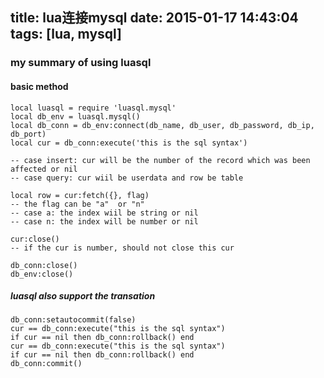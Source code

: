 title: lua连接mysql
date: 2015-01-17 14:43:04
tags: [lua, mysql]
---

### my summary of using luasql

#### basic method

```
local luasql = require 'luasql.mysql'
local db_env = luasql.mysql()
local db_conn = db_env:connect(db_name, db_user, db_password, db_ip, db_port)
local cur = db_conn:execute('this is the sql syntax')

-- case insert: cur will be the number of the record which was been affected or nil
-- case query: cur wiil be userdata and row be table

local row = cur:fetch({}, flag)
-- the flag can be "a"  or "n"
-- case a: the index wiil be string or nil
-- case n: the index will be number or nil

cur:close()
-- if the cur is number, should not close this cur

db_conn:close()
db_env:close()
```

##### luasql also support the transation

```
db_conn:setautocommit(false)
cur == db_conn:execute("this is the sql syntax")
if cur == nil then db_conn:rollback() end
cur == db_conn:execute("this is the sql syntax")
if cur == nil then db_conn:rollback() end
db_conn:commit()
```

